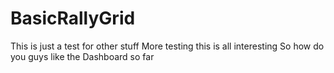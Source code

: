 # BasicRallyGrid
This is just a test for other stuff
More testing this is all interesting
So how do you guys like the Dashboard so far